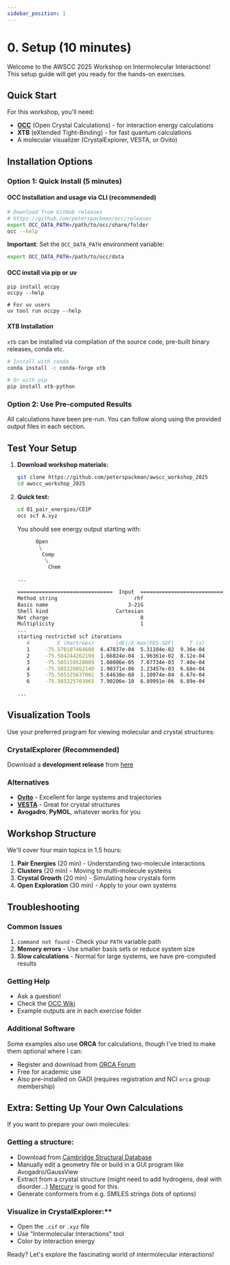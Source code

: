 ```yaml
---
sidebar_position: 1
---
```


# 0. Setup (10 minutes)

Welcome to the AWSCC 2025 Workshop on Intermolecular Interactions! This setup guide will get you ready for the hands-on exercises.

## Quick Start

For this workshop, you'll need:
- **[OCC](https://github.com/peterspackman/occ/releases)** (Open Crystal Calculations) - for interaction energy calculations
- **XTB** (eXtended Tight-Binding) - for fast quantum calculations
- A molecular visualizer (CrystalExplorer, VESTA, or Ovito)

## Installation Options

### Option 1: Quick Install (5 minutes)

#### OCC Installation and usage via CLI (recommended)
```bash
# Download from GitHub releases
# https://github.com/peterspackman/occ/releases
export OCC_DATA_PATH=/path/to/occ/share/folder
occ --help
```

**Important**: Set the `OCC_DATA_PATH` environment variable:
```bash
export OCC_DATA_PATH=/path/to/occ/data
```

#### OCC install via pip or uv
```
pip install occpy
occpy --help

# For uv users
uv tool run occpy --help
```


#### XTB Installation
`xtb` can be installed via compilation of the source code, pre-built binary releases, conda etc.
```bash
# Install with conda
conda install -c conda-forge xtb

# Or with pip
pip install xtb-python
```

### Option 2: Use Pre-computed Results
All calculations have been pre-run. You can follow along using the provided output files in each section.

## Test Your Setup

1. **Download workshop materials:**
   ```bash
   git clone https://github.com/peterspackman/awscc_workshop_2025
   cd awscc_workshop_2025
   ```

2. **Quick test:**
   ```bash
   cd 01_pair_energies/CE1P
   occ scf A.xyz
   ```

   You should see energy output starting with:
   ```bash
         Open
          \
           Comp
            \
             Chem

   ...

   ===============================  Input  ================================
   Method string                         rhf
   Basis name                          3-21G
   Shell kind                      Cartesian
   Net charge                              0
   Multiplicity                            1
   ...
   starting restricted scf iterations
      #         E (Hartrees)       |dE|/E max|FDS-SDF|     T (s)
      1     -75.570107464680  6.47837e-04  5.31104e-02  9.36e-04
      2     -75.584244262199  1.66824e-04  1.96361e-02  8.12e-04
      3     -75.585159528009  1.08006e-05  7.07734e-03  7.40e-04
      4     -75.585320852140  1.90371e-06  1.23457e-03  6.68e-04
      5     -75.585325637001  5.64638e-08  1.10974e-04  6.67e-04
      6     -75.585325703965  7.90206e-10  6.89991e-06  6.89e-04

   ...
   ```

## Visualization Tools

Use your preferred program for viewing molecular and crystal structures:

### CrystalExplorer (Recommended)
 Download a **development release** from [here](https://github.com/peterspackman/crystalexplorer/releases/)

### Alternatives
- **[Ovito](https://www.ovito.org/)** - Excellent for large systems and trajectories
- **[VESTA](https://jp-minerals.org/vesta/en/)** - Great for crystal structures
- **Avogadro**, **PyMOL**, whatever works for you

## Workshop Structure

We'll cover four main topics in 1.5 hours:

1. **Pair Energies** (20 min) - Understanding two-molecule interactions
2. **Clusters** (20 min) - Moving to multi-molecule systems  
3. **Crystal Growth** (20 min) - Simulating how crystals form
4. **Open Exploration** (30 min) - Apply to your own systems

## Troubleshooting

### Common Issues

1. `command not found` - Check your `PATH` variable path
2. **Memory errors** - Use smaller basis sets or reduce system size
3. **Slow calculations** - Normal for large systems, we have pre-computed results

### Getting Help

- Ask a question!
- Check the [OCC Wiki](https://github.com/peterspackman/occ/wiki)
- Example outputs are in each exercise folder

### Additional Software

Some examples also use **ORCA** for calculations, though I've tried to make them optional where I can:
- Register and download from [ORCA Forum](https://orcaforum.kofo.mpg.de/app.php/portal)
- Free for academic use
- Also pre-installed on GADI (requires registration and NCI `orca` group membership)

## Extra: Setting Up Your Own Calculations

If you want to prepare your own molecules:

### Getting a structure:
   - Download from [Cambridge Structural Database](https://www.ccdc.cam.ac.uk)
   - Manually edit a geometry file or build in a GUI program like Avogadro/GaussView
   - Extract from a crystal structure (might need to add hydrogens, deal with disorder...) [Mercury](https://www.ccdc.cam.ac.uk/solutions/software/free-mercury/) is good for this.
   - Generate conformers from e.g. SMILES strings (lots of options)


### Visualize in CrystalExplorer:**
   - Open the `.cif` or `.xyz` file
   - Use "Intermolecular Interactions" tool
   - Color by interaction energy

Ready? Let's explore the fascinating world of intermolecular interactions!
